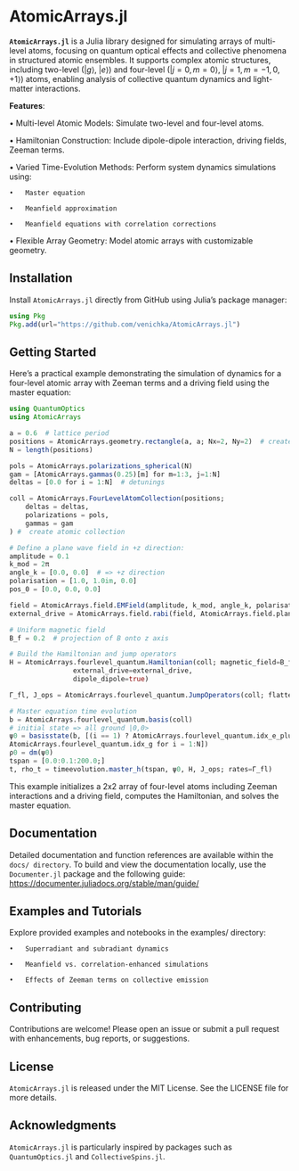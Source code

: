 # AtomicArrays.jl

**`AtomicArrays.jl`** is a Julia library designed for simulating arrays of multi-level atoms, focusing on quantum optical effects and collective phenomena in structured atomic ensembles. It supports complex atomic structures, including two-level ($|g\rangle, \; |e \rangle$) and four-level ($|j = 0, m = 0 \rangle, \; |j=1, m = -1,0,+1 \rangle$) atoms, enabling analysis of collective quantum dynamics and light-matter interactions.

**Features**:

•	Multi-level Atomic Models: Simulate two-level and four-level atoms.

•	Hamiltonian Construction: Include dipole-dipole interaction, driving fields, Zeeman terms.

•	Varied Time-Evolution Methods: Perform system dynamics simulations using:

    •	Master equation

    •	Meanfield approximation

    •	Meanfield equations with correlation corrections

•	Flexible Array Geometry: Model atomic arrays with customizable geometry.

## Installation

Install `AtomicArrays.jl` directly from GitHub using Julia’s package manager:

```julia
using Pkg
Pkg.add(url="https://github.com/venichka/AtomicArrays.jl")
```

## Getting Started

Here’s a practical example demonstrating the simulation of dynamics for a four-level atomic array with Zeeman terms and a driving field using the master equation:

```julia
using QuantumOptics
using AtomicArrays

a = 0.6  # lattice period
positions = AtomicArrays.geometry.rectangle(a, a; Nx=2, Ny=2)  # create 2x2 array
N = length(positions)

pols = AtomicArrays.polarizations_spherical(N)
gam = [AtomicArrays.gammas(0.25)[m] for m=1:3, j=1:N]
deltas = [0.0 for i = 1:N]  # detunings

coll = AtomicArrays.FourLevelAtomCollection(positions;
    deltas = deltas,
    polarizations = pols,
    gammas = gam
) #  create atomic collection

# Define a plane wave field in +z direction:
amplitude = 0.1
k_mod = 2π
angle_k = [0.0, 0.0]  # => +z direction
polarisation = [1.0, 1.0im, 0.0]
pos_0 = [0.0, 0.0, 0.0]

field = AtomicArrays.field.EMField(amplitude, k_mod, angle_k, polarisation; position_0=pos_0)
external_drive = AtomicArrays.field.rabi(field, AtomicArrays.field.plane, coll)

# Uniform magnetic field
B_f = 0.2  # projection of B onto z axis

# Build the Hamiltonian and jump operators
H = AtomicArrays.fourlevel_quantum.Hamiltonian(coll; magnetic_field=B_f,
                external_drive=external_drive,
                dipole_dipole=true)

Γ_fl, J_ops = AtomicArrays.fourlevel_quantum.JumpOperators(coll; flatten=true)

# Master equation time evolution
b = AtomicArrays.fourlevel_quantum.basis(coll)
# initial state => all ground |0,0>
ψ0 = basisstate(b, [(i == 1) ? AtomicArrays.fourlevel_quantum.idx_e_plus : 
AtomicArrays.fourlevel_quantum.idx_g for i = 1:N])
ρ0 = dm(ψ0)
tspan = [0.0:0.1:200.0;]
t, rho_t = timeevolution.master_h(tspan, ψ0, H, J_ops; rates=Γ_fl)

```

This example initializes a 2x2 array of four-level atoms including Zeeman interactions and a driving field, computes the Hamiltonian, and solves the master equation.

## Documentation

Detailed documentation and function references are available within the `docs/ directory`. To build and view the documentation locally, use the `Documenter.jl` package and the following guide: https://documenter.juliadocs.org/stable/man/guide/


## Examples and Tutorials

Explore provided examples and notebooks in the examples/ directory:

	•	Superradiant and subradiant dynamics

	•	Meanfield vs. correlation-enhanced simulations

	•	Effects of Zeeman terms on collective emission


## Contributing

Contributions are welcome! Please open an issue or submit a pull request with enhancements, bug reports, or suggestions.

## License

`AtomicArrays.jl` is released under the MIT License. See the LICENSE file for more details.

## Acknowledgments

`AtomicArrays.jl` is particularly inspired by packages such as `QuantumOptics.jl` and `CollectiveSpins.jl`.
